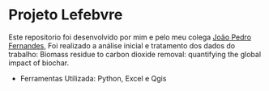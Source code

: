 # Projeto Lefebvre

Este repositorio foi desenvolvido por mim e pelo meu colega [João Pedro Fernandes](https://github.com/Joaof14), Foi realizado a análise inicial e tratamento dos dados do trabalho: Biomass residue to carbon dioxide removal:
quantifying the global impact of biochar.

- Ferramentas Utilizada: Python, Excel e Qgis
